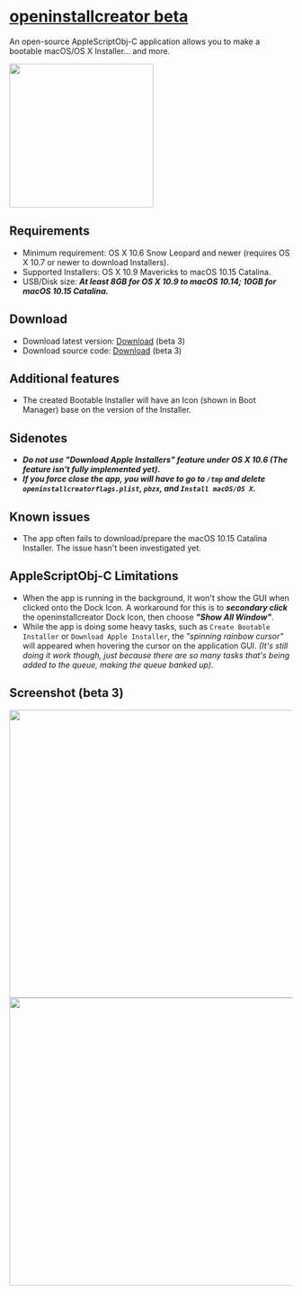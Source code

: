 # [openinstallcreator beta](https://github.com/Minh-Ton/openinstallcreator)
An open-source AppleScriptObj-C application allows you to make a bootable macOS/OS X Installer... and more.

<img src="https://github.com/Minh-Ton/openinstallcreator/raw/master/Resources/imac27.png" width="256"> 

## Requirements
- Minimum requirement: OS X 10.6 Snow Leopard and newer (requires OS X 10.7 or newer to download Installers).
- Supported Installers: OS X 10.9 Mavericks to macOS 10.15 Catalina.
- USB/Disk size: ***At least 8GB for OS X 10.9 to macOS 10.14; 10GB for macOS 10.15 Catalina.***

## Download
- Download latest version: [Download](https://github.com/Minh-Ton/openinstallcreator/releases) (beta 3)
- Download source code: [Download](https://github.com/Minh-Ton/openinstallcreator/archive/master.zip) (beta 3)

## Additional features
- The created Bootable Installer will have an Icon (shown in Boot Manager) base on the version of the Installer.

## Sidenotes
- ***Do not use "Download Apple Installers" feature under OS X 10.6 (The feature isn't fully implemented yet).***
- ***If you force close the app, you will have to go to `/tmp` and delete `openinstallcreatorflags.plist`, `pbzx`, and `Install macOS/OS X`.***

## Known issues
- The app often fails to download/prepare the macOS 10.15 Catalina Installer. The issue hasn't been investigated yet. 

## AppleScriptObj-C Limitations
- When the app is running in the background, it won't show the GUI when clicked onto the Dock Icon. A workaround for this is to **_secondary click_** the openinstallcreator Dock Icon, then choose **_"Show All Window"_**.
- While the app is doing some heavy tasks, such as `Create Bootable Installer` or `Download Apple Installer`, the *"spinning rainbow cursor"* will appeared when hovering the cursor on the application GUI. *(It's still doing it work though, just because there are so many tasks that's being added to the queue, making the queue banked up)*.

## Screenshot (beta 3)

<img src="https://github.com/Minh-Ton/openinstallcreator/raw/master/Screenshots/openinstallcreator.png" width="512"> 
<img src="https://github.com/Minh-Ton/openinstallcreator/raw/master/Screenshots/openinstallcreator2.png" width="512"> 

